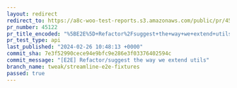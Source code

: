 ```yaml
---
layout: redirect
redirect_to: https://a8c-woo-test-reports.s3.amazonaws.com/public/pr/45122/api/index.html
pr_number: 45122
pr_title_encoded: "%5BE2E%5D+Refactor%2Fsuggest+the+way+we+extend+utils"
pr_test_type: api
last_published: "2024-02-26 10:48:13 +0000"
commit_sha: 7e3f52990cece94e9bfc9e286e3f03376402594c
commit_message: "[E2E] Refactor/suggest the way we extend utils"
branch_name: tweak/streamline-e2e-fixtures
passed: true
---
```

